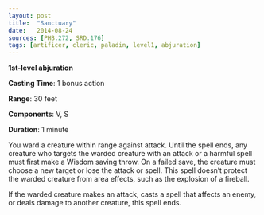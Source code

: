 ```yaml
---
layout: post
title:  "Sanctuary"
date:   2014-08-24
sources: [PHB.272, SRD.176]
tags: [artificer, cleric, paladin, level1, abjuration]
---
```


**1st-level abjuration**

**Casting Time**: 1 bonus action

**Range**: 30 feet

**Components**: V, S

**Duration**: 1 minute

You ward a creature within range against attack. Until the spell ends, any creature who targets the warded creature with an attack or a harmful spell must first make a Wisdom saving throw. On a failed save, the creature must choose a new target or lose the attack or spell. This spell doesn’t protect the warded creature from area effects, such as the explosion of a fireball.

If the warded creature makes an attack, casts a spell that affects an enemy, or deals damage to another creature, this spell ends.
